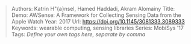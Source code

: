 > Authors: Katrin H\"{a}nsel, Hamed Haddadi, Akram Alomainy
> Title: Demo: AWSense: A Framework for Collecting Sensing Data from the Apple Watch
> Year: 2017
> Url: https://doi.org/10.1145/3081333.3089333
> Keywords: wearable computing, sensing libraries
> Series: MobiSys '17
> Tags: *Define your own tags here, separate by comma*